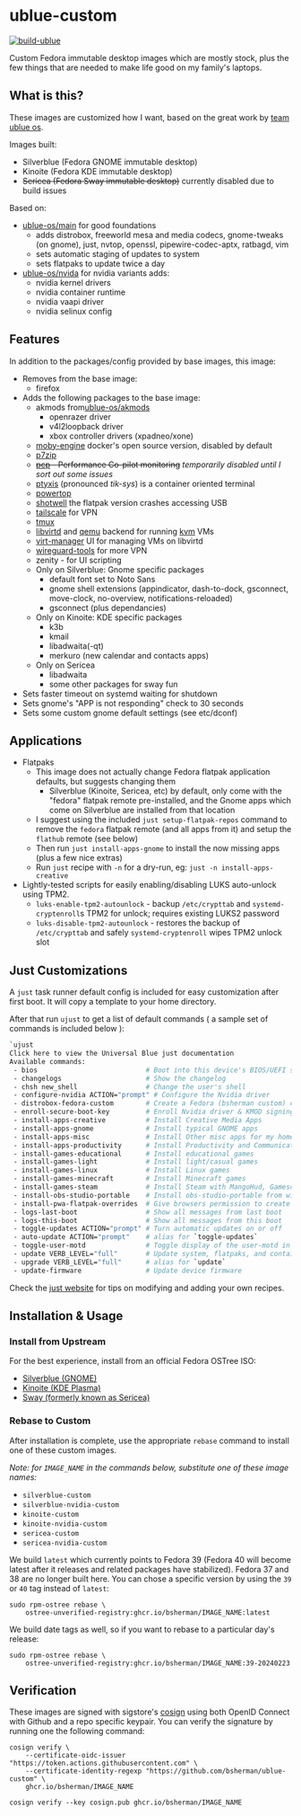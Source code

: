 # ublue-custom

[![build-ublue](https://github.com/bsherman/ublue-custom/actions/workflows/build.yml/badge.svg)](https://github.com/bsherman/ublue-custom/actions/workflows/build.yml)

Custom Fedora immutable desktop images which are mostly stock, plus the few things that are needed to make life good on my family's laptops.

## What is this?

These images are customized how I want, based on the great work by [team ublue os](https://github.com/ublue-os).

Images built:
- Silverblue (Fedora GNOME immutable desktop)
- Kinoite (Fedora KDE immutable desktop)
- ~~Sericea (Fedora Sway immutable desktop)~~ currently disabled due to build issues

Based on:
- [ublue-os/main](https://github.com/ublue-os/main) for good foundations
  - adds distrobox, freeworld mesa and media codecs, gnome-tweaks (on gnome), just, nvtop, openssl, pipewire-codec-aptx, ratbagd, vim
  - sets automatic staging of updates to system
  - sets flatpaks to update twice a day
- [ublue-os/nvida](https://github.com/ublue-os/nvidia) for nvidia variants adds:
  - nvidia kernel drivers
  - nvidia container runtime
  - nvidia vaapi driver
  - nvidia selinux config


## Features

In addition to the packages/config provided by base images, this image:
- Removes from the base image:
  - firefox
- Adds the following packages to the base image:
  - akmods from[ublue-os/akmods](https://github.com/ublue-os/akmods)
    - openrazer driver
    - v4l2loopback driver
    - xbox controller drivers (xpadneo/xone)
  - [moby-engine](https://mobyproject.org/) docker's open source version, disabled by default
  - [p7zip](https://github.com/p7zip-project/p7zip)
  - ~~[pcp](https://pcp.io/) - Performance Co-pilot monitoring~~ *temporarily disabled until I sort out some issues*
  - [ptyxis](https://gitlab.gnome.org/chergert/ptyxis) (pronounced *tik-sys*) is a container oriented terminal
  - [powertop](https://github.com/fenrus75/powertop)
  - [shotwell](https://shotwell-project.org/doc/html/) the flatpak version crashes accessing USB
  - [tailscale](https://tailscale.com/) for VPN
  - [tmux](https://github.com/tmux/tmux)
  - [libvirtd](https://libvirt.org/) and [qemu](https://qemu.org/) backend for running [kvm](https://linux-kvm.org/) VMs
  - [virt-manager](https://virt-manager.org/) UI for managing VMs on libvirtd
  - [wireguard-tools](https://www.wireguard.com/) for more VPN
  - zenity - for UI scripting
  - Only on Silverblue: Gnome specific packages
    - default font set to Noto Sans
    - gnome shell extensions (appindicator, dash-to-dock, gsconnect, move-clock, no-overview, notifications-reloaded)
    - gsconnect (plus dependancies)
  - Only on Kinoite: KDE specific packages
    - k3b
    - kmail
    - libadwaita(-qt)
    - merkuro (new calendar and contacts apps)
  - Only on Sericea
    - libadwaita
    - some other packages for sway fun
- Sets faster timeout on systemd waiting for shutdown
- Sets gnome's "APP is not responding" check to 30 seconds
- Sets some custom gnome default settings (see etc/dconf)

## Applications

- Flatpaks
    - This image does not actually change Fedora flatpak application defaults, but suggests changing them
        - Silverblue (Kinoite, Sericea, etc) by default, only come with the "fedora" flatpak remote pre-installed, and the Gnome apps which come on Silverblue are installed from that location
    - I suggest using the included `just setup-flatpak-repos` command to remove the `fedora` flatpak remote (and all apps from it) and setup the `flathub` remote (see below)
    - Then run `just install-apps-gnome` to install the now missing apps (plus a few nice extras)
    - Run `just` recipe with `-n` for a dry-run, eg: `just -n install-apps-creative`
- Lightly-tested scripts for easily enabling/disabling LUKS auto-unlock using TPM2.
  - `luks-enable-tpm2-autounlock` - backup `/etc/crypttab` and `systemd-cryptenroll`s TPM2 for unlock; requires existing LUKS2 password
  - `luks-disable-tpm2-autounlock` - restores the backup of `/etc/crypttab` and safely `systemd-cryptenroll` wipes TPM2 unlock slot

## Just Customizations

A `just` task runner default config is included for easy customization after first boot.
It will copy a template to your home directory.

After that run `ujust` to get a list of default commands ( a sample set of commands is included below ):

```bash
`ujust
Click here to view the Universal Blue just documentation
Available commands:
 - bios                           # Boot into this device's BIOS/UEFI screen
 - changelogs                     # Show the changelog
 - chsh new_shell                 # Change the user's shell
 - configure-nvidia ACTION="prompt" # Configure the Nvidia driver
 - distrobox-fedora-custom        # Create a Fedora (bsherman custom) container
 - enroll-secure-boot-key         # Enroll Nvidia driver & KMOD signing key for secure boot - Enter password "ublue-os" if prompted
 - install-apps-creative          # Install Creative Media Apps
 - install-apps-gnome             # Install typical GNOME apps
 - install-apps-misc              # Install Other misc apps for my home users
 - install-apps-productivity      # Install Productivity and Communications apps
 - install-games-educational      # Install educational games
 - install-games-light            # Install light/casual games
 - install-games-linux            # Install Linux games
 - install-games-minecraft        # Install Minecraft games
 - install-games-steam            # Install Steam with MangoHud, Gamescope and Prototricks
 - install-obs-studio-portable    # Install obs-studio-portable from wimpysworld, which bundles an extensive collection of 3rd party plugins
 - install-pwa-flatpak-overrides  # Give browsers permission to create PWAs (Progressive Web Apps)
 - logs-last-boot                 # Show all messages from last boot
 - logs-this-boot                 # Show all messages from this boot
 - toggle-updates ACTION="prompt" # Turn automatic updates on or off
 - auto-update ACTION="prompt"    # alias for `toggle-updates`
 - toggle-user-motd               # Toggle display of the user-motd in terminal
 - update VERB_LEVEL="full"       # Update system, flatpaks, and containers all at once
 - upgrade VERB_LEVEL="full"      # alias for `update`
 - update-firmware                # Update device firmware
```

Check the [just website](https://just.systems) for tips on modifying and adding your own recipes.


## Installation & Usage

### Install from Upstream

For the best experience, install from an official Fedora OSTree ISO:

- [Silverblue (GNOME)](https://fedoraproject.org/silverblue/download/)
- [Kinoite (KDE Plasma)](https://fedoraproject.org/kinoite/download/)
- [Sway (formerly known as Sericea)](https://fedoraproject.org/atomic-desktops/sway/)

### Rebase to Custom

After installation is complete, use the appropriate `rebase` command to install one of these custom images.

*Note: for `IMAGE_NAME` in the commands below, substitute one of these image names:*

- `silverblue-custom`
- `silverblue-nvidia-custom`
- `kinoite-custom`
- `kinoite-nvidia-custom`
- `sericea-custom`
- `sericea-nvidia-custom`


We build `latest` which currently points to Fedora 39 (Fedora 40 will become latest after it releases and related packages have stabilized). Fedora 37 and 38 are no longer built here. You can chose a specific version by using the `39` or `40` tag instead of `latest`:

    sudo rpm-ostree rebase \
        ostree-unverified-registry:ghcr.io/bsherman/IMAGE_NAME:latest

We build date tags as well, so if you want to rebase to a particular day's release:

    sudo rpm-ostree rebase \
        ostree-unverified-registry:ghcr.io/bsherman/IMAGE_NAME:39-20240223

## Verification

These images are signed with sigstore's [cosign](https://docs.sigstore.dev/cosign/overview/) using both OpenID Connect with Github and a repo specific keypair. You can verify the signature by running one the following command:

    cosign verify \
        --certificate-oidc-issuer "https://token.actions.githubusercontent.com" \
        --certificate-identity-regexp "https://github.com/bsherman/ublue-custom" \
        ghcr.io/bsherman/IMAGE_NAME

    cosign verify --key cosign.pub ghcr.io/bsherman/IMAGE_NAME

